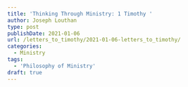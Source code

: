 ```yaml
---
title: 'Thinking Through Ministry: 1 Timothy '
author: Joseph Louthan
type: post
publishDate: 2021-01-06
url: /letters_to_timothy/2021-01-06-letters_to_timothy/
categories:
  - Ministry
tags:
  - 'Philosophy of Ministry'
draft: true
---
```

